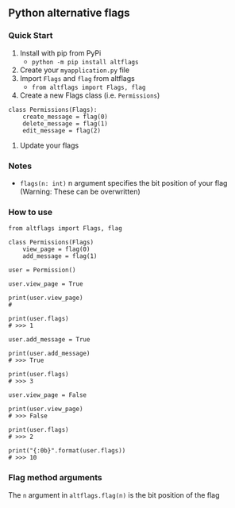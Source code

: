 ## Python alternative flags

### Quick Start
1. Install with pip from PyPi
    + `python -m pip install altflags`
1. Create your `myapplication.py` file
1. Import `Flags` and `flag` from altflags
    + `from altflags import Flags, flag`
1. Create a new Flags class (i.e. `Permissions`)
```
class Permissions(Flags):
    create_message = flag(0)
    delete_message = flag(1)
    edit_message = flag(2)
```
1. Update your flags

### Notes
+ `flags(n: int)` n argument specifies the bit position of your flag (Warning: These can be overwritten)

### How to use
```
from altflags import Flags, flag

class Permissions(Flags)
    view_page = flag(0)
    add_message = flag(1)

user = Permission()

user.view_page = True

print(user.view_page)
# 

print(user.flags)
# >>> 1

user.add_message = True

print(user.add_message)
# >>> True

print(user.flags)
# >>> 3

user.view_page = False

print(user.view_page)
# >>> False

print(user.flags)
# >>> 2

print("{:0b}".format(user.flags))
# >>> 10
```

### Flag method arguments
The `n` argument in `altflags.flag(n)` is the bit position of the flag